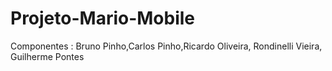 # Projeto-Mario-Mobile




Componentes : Bruno Pinho,Carlos Pinho,Ricardo Oliveira, Rondinelli Vieira, Guilherme Pontes

